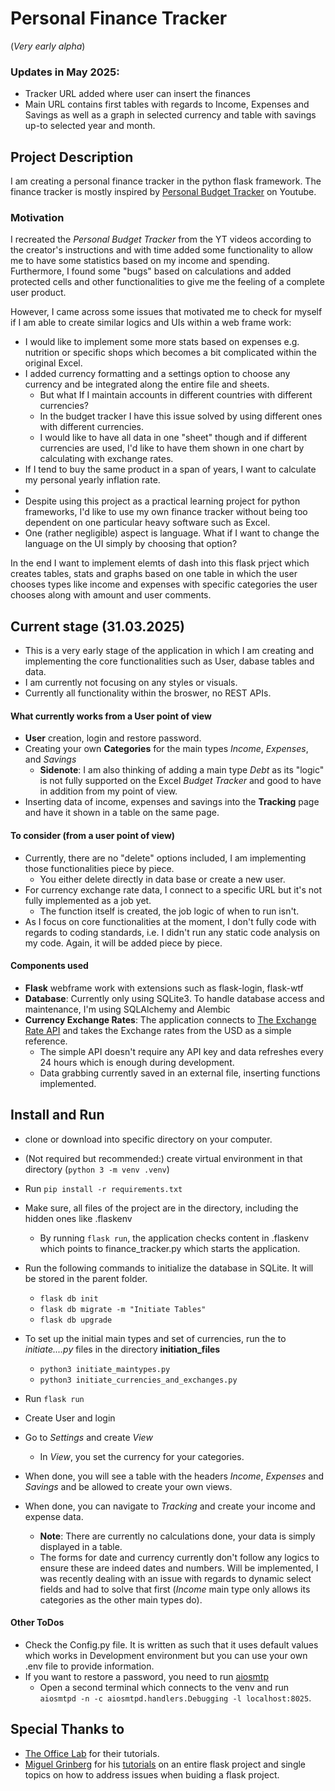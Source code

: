 # Personal Finance Tracker
(*Very early alpha*)

### Updates in May 2025:
- Tracker URL added where user can insert the finances
- Main URL contains first tables with regards to Income, Expenses and Savings as well as a graph in selected currency and table with savings up-to selected year and month.

## Project Description
I am creating a personal finance tracker in the python flask framework. The finance tracker is mostly inspired by [Personal Budget Tracker](https://www.youtube.com/watch?v=eKyAOjH3Crk) on Youtube.

### Motivation
I recreated the *Personal Budget Tracker* from the YT videos according to the creator's instructions and with time added some functionality to allow me to have some statistics based on my income and spending.
Furthermore, I found some "bugs" based on calculations and added protected cells and other functionalities to give me the feeling of a complete user product.

However, I came across some issues that motivated me to check for myself if I am able to create similar logics and UIs within a web frame work:
- I would like to implement some more stats based on expenses e.g. nutrition or specific shops which becomes a bit complicated within the original Excel.
- I added currency formatting and a settings option to choose any currency and be integrated along the entire file and sheets.
  - But what If I maintain accounts in different countries with different currencies?
  - In the budget tracker I have this issue solved by using different ones with different currencies.
  - I would like to have all data in one "sheet" though and if different currencies are used, I'd like to have them shown in one chart by calculating with exchange rates.
- If I tend to buy the same product in a span of years, I want to calculate my personal yearly inflation rate.
- 
-   Despite using this project as a practical learning project for python frameworks, I'd like to use my own finance tracker without being too dependent on one particular heavy software such as Excel.
-   One (rather negligible) aspect is language. What if I want to change the language on the UI simply by choosing that option?

In the end I want to implement elemts of dash into this flask prject which creates tables, stats and graphs based on one table in which the user chooses types like income and expenses with specific categories the user chooses along with amount and user comments.


## Current stage (31.03.2025)
- This is a very early stage of the application in which I am creating and implementing the core functionalities such as User, dabase tables and data.
- I am currently not focusing on any styles or visuals.
- Currently all functionality within the broswer, no REST APIs.

#### What currently works from a User point of view
- **User** creation, login and restore password.
- Creating your own **Categories** for the main types *Income*, *Expenses*, and *Savings*
  - **Sidenote**: I am also thinking of adding a main type *Debt* as its "logic" is not fully supported on the Excel *Budget Tracker* and good to have in addition from my point of view.
- Inserting data of income, expenses and savings into the **Tracking** page and have it shown in a table on the same page.

#### To consider (from a user point of view)
- Currently, there are no "delete" options included, I am implementing those functionalities piece by piece.
  - You either delete directly in data base or create a new user.
- For currency exchange rate data, I connect to a specific URL but it's not fully implemented as a job yet.
  - The function itself is created, the job logic of when to run isn't.
- As I focus on core functionalities at the moment, I don't fully code with regards to coding standards, i.e. I didn't run any static code analysis on my code. Again, it will be added piece by piece.


#### Components used
- **Flask** webframe work with extensions such as flask-login, flask-wtf
- **Database**: Currently only using SQLite3. To handle database access and maintenance, I'm using SQLAlchemy and Alembic
- **Currency Exchange Rates**: The application connects to [The Exchange Rate API](https://www.exchangerate-api.com/) and takes the Exchange rates from the USD as a simple reference.
  - The simple API doesn't require any API key and data refreshes every 24 hours which is enough during development.
  - Data grabbing currently saved in an external file, inserting functions implemented.


 ## Install and Run
 - clone or download into specific directory on your computer.
 - (Not required but recommended:) create virtual environment in that directory (```python 3 -m venv .venv```)
 - Run ```pip install -r requirements.txt```
 - Make sure, all files of the project are in the directory, including the hidden ones like .flaskenv
   - By running ```flask run```, the application checks content in .flaskenv which points to finance_tracker.py which starts the application.
 - Run the following commands to initialize the database in SQLite. It will be stored in the parent folder.
   - ```flask db init```
   - ```flask db migrate -m "Initiate Tables"```
   - ```flask db upgrade```
 - To set up the initial main types and set of currencies, run the to *initiate....py* files in the directory **initiation_files**
   - ```python3 initiate_maintypes.py```
   - ```python3 initiate_currencies_and_exchanges.py```
 - Run ```flask run```

- Create User and login
- Go to *Settings* and create *View*
  - In *View*, you set the currency for your categories.
- When done, you will see a table with the headers *Income*, *Expenses* and *Savings* and be allowed to create your own views.
- When done, you can navigate to *Tracking* and create your income and expense data.
  - **Note**: There are currently no calculations done, your data is simply displayed in a table.
  - The forms for date and currency currently don't follow any logics to ensure these are indeed dates and numbers. Will be implemented, I was recently dealing with an issue with regards to dynamic select fields and had to solve that first (*Income* main type only allows its categories as the other main types do).

#### Other ToDos
- Check the Config.py file. It is written as such that it uses default values which works in Development environment but you can use your own .env file to provide information.
- If you want to restore a password, you need to run [aiosmtp](aiosmtpd)
  - Open a second terminal which connects to the venv and run ```aiosmtpd -n -c aiosmtpd.handlers.Debugging -l localhost:8025```.


## Special Thanks to
- [The Office Lab](https://www.youtube.com/@theofficelab) for their tutorials.
- [Miguel Grinberg](https://github.com/miguelgrinberg) for his [tutorials](https://blog.miguelgrinberg.com/) on an entire flask project and single topics on how to address issues when buiding a flask project.
